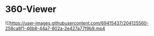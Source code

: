 # 360-Viewer

![]https://user-images.githubusercontent.com/69415437/204125560-258ca8f1-46b8-44a7-802a-2e427a77f9b9.mp4


